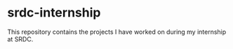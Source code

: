 # srdc-internship
This repository contains the projects I have worked on during my internship at SRDC.

